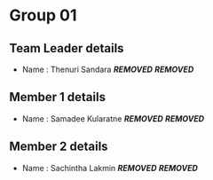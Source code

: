 # Group 01

## Team Leader details
- Name : Thenuri Sandara
***REMOVED***
***REMOVED***

## Member 1 details
- Name : Samadee Kularatne
***REMOVED***
***REMOVED***

## Member 2 details
- Name : Sachintha Lakmin
***REMOVED***
***REMOVED***